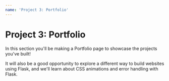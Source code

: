 ```yaml
---
name: 'Project 3: Portfolio'
---
```


# Project 3: Portfolio

In this section you'll be making a Portfolio page to showcase the projects you've built!

It will also be a good opportunity to explore a different way to build websites using Flask, and we'll learn about CSS animations and error handling with Flask.
